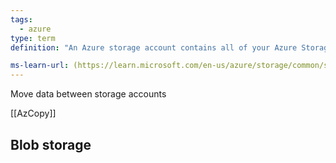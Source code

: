 ```yaml
---
tags:
  - azure
type: term
definition: "An Azure storage account contains all of your Azure Storage data objects: blobs, files, queues, and tables."

ms-learn-url: (https://learn.microsoft.com/en-us/azure/storage/common/storage-account-overview)
---
```


Move data between storage accounts

[[AzCopy]]

## Blob storage
